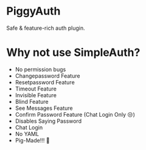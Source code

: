 # PiggyAuth
Safe & feature-rich auth plugin.

# Why not use SimpleAuth?
* No permission bugs
* Changepassword Feature
* Resetpassword Feature
* Timeout Feature
* Invisible Feature
* Blind Feature
* See Messages Feature
* Confirm Password Feature (Chat Login Only :unamused:)
* Disables Saying Password
* Chat Login
* No YAML
* Pig-Made!!! :pig:
